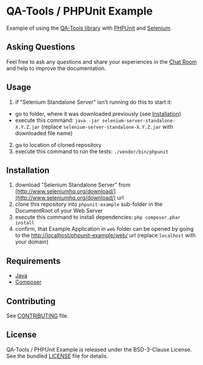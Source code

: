 # QA-Tools / PHPUnit Example

Example of using the [QA-Tools library](http://www.qa-tools.io) with [PHPUnit](https://phpunit.de/) and [Selenium](http://www.seleniumhq.org/).

## Asking Questions

Feel free to ask any questions and share your experiences in the [Chat Room](https://gitter.im/qa-tools/qa-tools) and help to improve the documentation.

## Usage

1. if "Selenium Standalone Server" isn't running do this to start it:
 * go to folder, where it was downloaded previously (see [Installation](#installation))
 * execute this command: `java -jar selenium-server-standalone-X.Y.Z.jar` (replace `selenium-server-standalone-X.Y.Z.jar` with downloaded file name)
2. go to location of cloned repository
3. execute this command to run the tests: `./vendor/bin/phpunit`

## Installation

1. download "Selenium Standalone Server" from [http://www.seleniumhq.org/download/](http://www.seleniumhq.org/download/) url
2. clone this repository into `phpunit-example` sub-folder in the DocumentRoot of your Web Server
3. execute this command to install dependencies: `php composer.phar install`
4. confirm, that Example Application in `web` folder can be opened by going to the [http://localhost/phpunit-example/web/](http://localhost/phpunit-example/web/) url (replace `localhost` with your domain)

## Requirements

* [Java](https://java.com/download/)
* [Composer](https://getcomposer.org/download/)

## Contributing

See [CONTRIBUTING](CONTRIBUTING.md) file.

## License

QA-Tools / PHPUnit Example is released under the BSD-3-Clause License. See the bundled [LICENSE](LICENSE) file for details.
